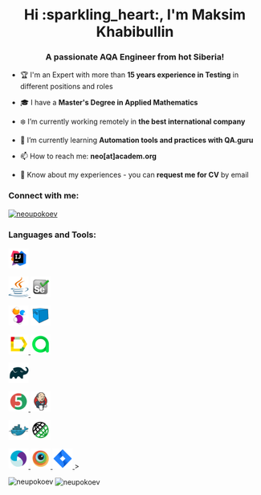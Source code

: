 <h1 align="center">Hi :sparkling_heart:, I'm Maksim Khabibullin</h1>
<h3 align="center">A passionate AQA Engineer from hot Siberia!</h3>

- :trophy: I'm an Expert with more than **15 years experience in Testing** in different positions and roles

- :mortar_board: I have a **Master's Degree in Applied Mathematics**

- :snowflake: I’m currently working remotely in **the best international company** 

- 🌱 I’m currently learning **Automation tools and practices with QA.guru**

- 📫 How to reach me: **neo[at]academ.org**

- 📄 Know about my experiences - you can **request me for CV** by email

<h3 align="left">Connect with me:</h3>
<p align="left">
<a href="https://fb.com/neoupokoev" target="blank"><img align="center" src="https://raw.githubusercontent.com/rahuldkjain/github-profile-readme-generator/master/src/images/icons/Social/facebook.svg" alt="neoupokoev" height="30" width="40" /></a>
</p>

<h3 align="left">Languages and Tools:</h3>
<p align="left"> 
  <a href="https://selenide.org/" target="_blank"> <img src="imgForReadme/Intelij_IDEA.svg" alt="azure" width="40" height="40"/> </a> </p>
  <a href="https://www.java.com/" target="_blank"> <img src="imgForReadme/java.svg" alt="azure" width="40" height="40"/> </a> 
  <a href="https://selenide.org/" target="_blank"> <img src="imgForReadme/Selenium.svg" alt="azure" width="40" height="40"/> </a> </p
  <a href="https://www.java.com/" target="_blank"> <img src="imgForReadme/Selenide.svg" alt="azure" width="40" height="40"/> </a> 
  <a href="https://selenide.org/" target="_blank"> <img src="imgForReadme/Selenoid.svg" alt="azure" width="40" height="40"/> </a> </p>
  <a href="https://www.java.com/" target="_blank"> <img src="imgForReadme/Allure_Report.svg" alt="azure" width="40" height="40"/> </a> 
  <a href="https://selenide.org/" target="_blank"> <img src="imgForReadme/Allure_EE.svg" alt="azure" width="40" height="40"/> </a> </p>
  <a href="https://selenide.org/" target="_blank"> <img src="imgForReadme/Gradle.svg" alt="azure" width="40" height="40"/> </a> </p>
  <a href="https://www.java.com/" target="_blank"> <img src="imgForReadme/JUnit5.svg" alt="azure" width="40" height="40"/> </a> 
  <a href="https://selenide.org/" target="_blank"> <img src="imgForReadme/Jenkins.svg" alt="azure" width="40" height="40"/> </a> </p
  <a href="https://www.java.com/" target="_blank"> <img src="imgForReadme/Docker.svg" alt="azure" width="40" height="40"/> </a> 
  <a href="https://selenide.org/" target="_blank"> <img src="imgForReadme/Rest-Assured.svg" alt="azure" width="40" height="40"/> </a> </p>
  <a href="https://www.java.com/" target="_blank"> <img src="imgForReadme/Appium.svg" alt="azure" width="40" height="40"/> </a> 
  <a href="https://www.java.com/" target="_blank"> <img src="imgForReadme/Browserstack.svg" alt="azure" width="40" height="40"/> </a> 
  <a href="https://www.java.com/" target="_blank"> <img src="imgForReadme/Jira.svg" alt="azure" width="40" height="40"/> </a> 
> 


<p><img align="left" src="https://github-readme-stats.vercel.app/api/top-langs?username=neupokoev&theme=vue&show_icons=true&locale=en&layout=normal" alt="neupokoev" /></p>

<p>&nbsp;<img align="center" src="https://github-readme-stats.vercel.app/api?username=neupokoev&theme=vue&show_icons=true&locale=en" alt="neupokoev" /></p>
